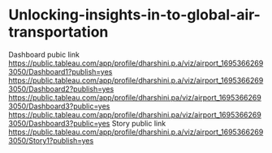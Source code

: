# Unlocking-insights-in-to-global-air-transportation


Dashboard pubic link
https://public.tableau.com/app/profile/dharshini.p.a/viz/airport_16953662693050/Dashboard1?publish=yes
https://public.tableau.com/app/profile/dharshini.p.a/viz/airport_16953662693050/Dashboard2?publish=yes
https://public.tableau.com/app/profile/dharshini.pa/viz/airport_16953662693050/Dashboard3?public=yes
https://public.tableau.com/app/profile/dharshini.pa/viz/airport_16953662693050/Dashboard3?public=yes
Story public link
https://public.tableau.com/app/profile/dharshini.p.a/viz/airport_16953662693050/Story1?publish=yes
